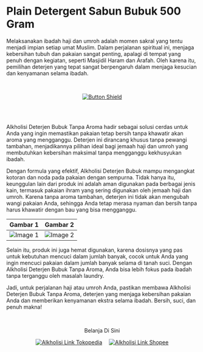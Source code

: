 # Plain Detergent Sabun Bubuk 500 Gram

Melaksanakan ibadah haji dan umroh adalah momen sakral yang tentu menjadi impian setiap umat Muslim. Dalam perjalanan spiritual ini, menjaga kebersihan tubuh dan pakaian sangat penting, apalagi di tempat yang penuh dengan kegiatan, seperti Masjidil Haram dan Arafah. Oleh karena itu, pemilihan deterjen yang tepat sangat berpengaruh dalam menjaga kesucian dan kenyamanan selama ibadah.

<br>

<div align = center>
    
[![Button Shield]][Shield]

<br>
<br>
    
<!---------------------------------[ Bagian Single Image ]---------------------------------->

[Button Shield]: https://img.shields.io/badge/Shield_Buttons-37a779?style=for-the-badge

[License]: LICENSE
[Shield]: Types/Shield.md
[KBD]: Types/KBD.md
[#]: #
</div>

Alkholisi Deterjen Bubuk Tanpa Aroma hadir sebagai solusi cerdas untuk Anda yang ingin memastikan pakaian tetap bersih tanpa khawatir akan aroma yang mengganggu. Deterjen ini dirancang khusus tanpa pewangi tambahan, menjadikannya pilihan ideal bagi jemaah haji dan umroh yang membutuhkan kebersihan maksimal tanpa mengganggu kekhusyukan ibadah.

Dengan formula yang efektif, Alkholisi Deterjen Bubuk mampu mengangkat kotoran dan noda pada pakaian dengan sempurna. Tidak hanya itu, keunggulan lain dari produk ini adalah aman digunakan pada berbagai jenis kain, termasuk pakaian ihram yang sering digunakan oleh jemaah haji dan umroh. Karena tanpa aroma tambahan, deterjen ini tidak akan mengubah wangi pakaian Anda, sehingga Anda tetap merasa nyaman dan bersih tanpa harus khawatir dengan bau yang bisa mengganggu.

| Gambar 1 | Gambar 2|
|----------|----------|
| ![Image 1](https://blogger.googleusercontent.com/img/b/R29vZ2xl/AVvXsEg4gz6F4SAYhRQ7ZSr0DwXe3Cgzxcqd-xhiv0agTR_bR2Mu5CwY0R3R_dS4G8n_HfLdaf__8VffjT0YEHnxwJ25wQxzdG0wX2Csp4Wsbn55-37eiaHHmXO5EeFV3sYRMZVI6aPTLw-q_q4lFiE9Zi6GoPutB5HpNN47MvYAeUQQNJwNWDIc0ZhDXlIhTRE/s320/alkholisi-deterjen-bubuk-500g-haji-dan-umroh.jpg)   | ![Image 2](https://blogger.googleusercontent.com/img/b/R29vZ2xl/AVvXsEjRIqV8nfpZ2AI6sgJbx_77ysNBgGRSbLiT7mA4KbBKN-Iw4mwP6MXn2otYH-6qLfDHXdte5QTm2CXVBja2d69UrDQO1GaU08HYfLVR6IdInXmiwyP1u3YyxW58XwGABKTzYWixc9R_nNzPHGj4sKoSfQr8RyoJow9o2tm2spC2j3sYTA0wJX-68lQw8RM/s320/alkholisi-deterjen-bubuk-500g-haji-dan-umroh-2.jpg)  |


Selain itu, produk ini juga hemat digunakan, karena dosisnya yang pas untuk kebutuhan mencuci dalam jumlah banyak, cocok untuk Anda yang ingin mencuci pakaian dalam jumlah banyak selama di tanah suci. Dengan Alkholisi Deterjen Bubuk Tanpa Aroma, Anda bisa lebih fokus pada ibadah tanpa terganggu oleh masalah laundry.

Jadi, untuk perjalanan haji atau umroh Anda, pastikan membawa Alkholisi Deterjen Bubuk Tanpa Aroma, deterjen yang menjaga kebersihan pakaian Anda dan memberikan kenyamanan ekstra selama ibadah. Bersih, suci, dan penuh makna!

<!---------------------------------[ Bagian Marketplace ]---------------------------------->


<br>

<div align = center>

Belanja Di Sini

[![Alkholisi Link Tokopedia]][Tokped]   
[![Alkholisi Link Shopee]][Shopee]

<br>
<br>
    

<!---------------------------------[ Bagian Logo dan Link ]---------------------------------->

[Alkholisi Link Tokopedia]: https://www.cdnlogo.com/logos/t/96/tokopedia.svg
[Alkholisi Link Shopee]: https://upload.wikimedia.org/wikipedia/commons/thumb/f/fe/Shopee.svg/1200px-Shopee.svg.png
[Tokped]: https://tokopedia.com
[Shopee]: https://shopee.co.id
</div>

